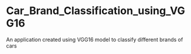 # Car_Brand_Classification_using_VGG16
An application created using VGG16 model to classify different brands of cars
